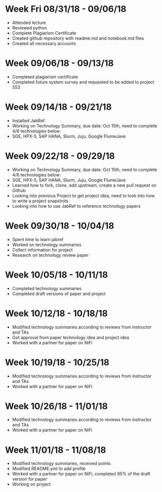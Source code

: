 # Week Fri 08/31/18 - 09/06/18

* Attended lecture
* Reviewed python
* Complete Plagiarism Certificate
* Created github repository with readme.md and notebook.md files
* Created all necessary accounts

# Week 09/06/18 - 09/13/18

* Completed plagiarism certificate
* Completed future system survey and requested to be added to project 553

# Week 09/14/18 - 09/21/18
* Installed JabRef
* Working on Technology Summary, due date: Oct 15th, need to complete 4/6 technologies below:
* SGE, HPX-5, SAP HANA, Slurm, Juju, Google FlumeJave

# Week 09/22/18 - 09/29/18
* Working on Technology Summary, due date: Oct 15th, need to complete 4/6 technologies below:
* SGE, HPX-5, SAP HANA, Slurm, Juju, Google FlumeJave
* Learned how to fork, clone, add upstream, create a new pull request on Github
* Looking into previous Project to get project idea, need to look into how to write a project snapshots
* Looking into how to use JabRef to reference technology papers

# Week 09/30/18 - 10/04/18
* Spent time to learn jabref
* Worked on technology summaries 
* Collect information for project
* Research on technology review paper

# Week 10/05/18 - 10/11/18
* Completed technology summaries
* Completed draft versions of paper and project

# Week 10/12/18 - 10/18/18
* Modified technology summaries according to reviews from instructor and TAs
* Got approval from paper technology idea and project idea
* Worked with a partner for paper on NiFi

# Week 10/19/18 - 10/25/18
* Modified technology summaries according to reviews from instructor and TAs
* Worked with a partner for paper on NiFi

# Week 10/26/18 - 11/01/18
* Modified technology summaries according to reviews from instructor and TAs
* Worked with a partner for paper on NiFi

# Week 11/01/18 - 11/08/18
* Modified technology summaries, received points
* Modified README.yml to add profile
* Worked with a partner for paper on NiFi, completed 95% of the draft version for paper
* Working on project 



